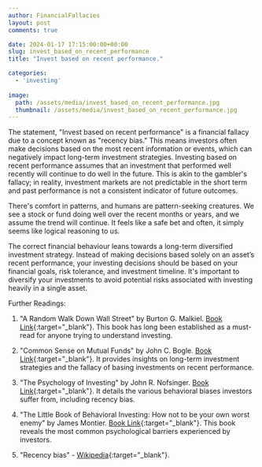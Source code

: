 ```yaml
---
author: FinancialFallacies
layout: post
comments: true

date: 2024-01-17 17:15:00:00+00:00  
slug: invest_based_on_recent_performance
title: "Invest based on recent performance."

categories:
  - 'investing'
  
image:
  path: /assets/media/invest_based_on_recent_performance.jpg
  thumbnail: /assets/media/invest_based_on_recent_performance.jpg
---
```


The statement, "Invest based on recent performance" is a financial fallacy due to a concept known as "recency bias." This means investors often make decisions based on the most recent information or events, which can negatively impact long-term investment strategies. Investing based on recent performance assumes that an investment that performed well recently will continue to do well in the future. This is akin to the gambler's fallacy; in reality, investment markets are not predictable in the short term and past performance is not a consistent indicator of future outcomes.

There's comfort in patterns, and humans are pattern-seeking creatures. We see a stock or fund doing well over the recent months or years, and we assume the trend will continue. It feels like a safe bet and often, it simply seems like logical reasoning to us.

The correct financial behaviour leans towards a long-term diversified investment strategy. Instead of making decisions based solely on an asset’s recent performance, your investing decisions should be based on your financial goals, risk tolerance, and investment timeline. It's important to diversify your investments to avoid potential risks associated with investing heavily in a single asset.

Further Readings:

1. "A Random Walk Down Wall Street" by Burton G. Malkiel. [Book Link](https://www.amazon.com/Random-Walk-Down-Wall-Street/dp/0393330338/ref=nosim?tag=financialfall-20){:target="_blank"}. This book has long been established as a must-read for anyone trying to understand investing.

2. "Common Sense on Mutual Funds" by John C. Bogle. [Book Link](https://www.amazon.com/Common-Sense-Mutual-Funds-Anniversary/dp/0470138130/ref=nosim?tag=financialfall-20){:target="_blank"}. It provides insights on long-term investment strategies and the fallacy of basing investments on recent performance.

3. "The Psychology of Investing" by John R. Nofsinger. [Book Link](https://www.amazon.com/Psychology-Investing-John-R-Nofsinger/dp/041539757X/ref=nosim?tag=financialfall-20){:target="_blank"}. It details the various behavioral biases investors suffer from, including recency bias.

4. "The Little Book of Behavioral Investing: How not to be your own worst enemy" by James Montier. [Book Link](https://www.amazon.com/Little-Book-Behavioral-Investing-worst/dp/0470686022/ref=nosim?tag=financialfall-20){:target="_blank"}. This book reveals the most common psychological barriers experienced by investors.

5. "Recency bias" - [Wikipedia](https://en.wikipedia.org/wiki/List_of_cognitive_biases){:target="_blank"}. 